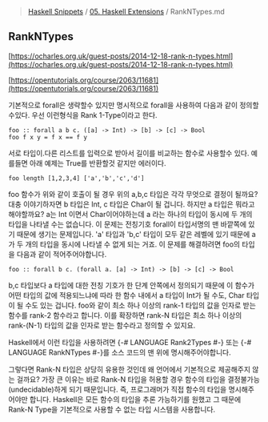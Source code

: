 > [Haskell Snippets](../README.md) / [05. Haskell Extensions](README.md) / RankNTypes.md
## RankNTypes
[https://ocharles.org.uk/guest-posts/2014-12-18-rank-n-types.html](https://ocharles.org.uk/guest-posts/2014-12-18-rank-n-types.html)

[https://opentutorials.org/course/2063/11681](https://opentutorials.org/course/2063/11681)

기본적으로 forall은 생략할수 있지만 명시적으로 forall을 사용하여 다음과 같이 정의할수있다. 우선 이런형식을 Rank 1-Type이라고 한다.
```
foo :: forall a b c. ([a] -> Int) -> [b] -> [c] -> Bool
foo f x y = f x == f y
```
서로 타입이.다른 리스트를 입력으로 받아서 길이를 비교하는 함수로 사용할수 있다. 예를들면 아래 예제는 True를 반환할것 같지만 에러이다.
```
foo length [1,2,3,4] ['a','b','c','d']
```
foo 함수가 위와 같이 호출이 될 경우 위의 a,b,c 타입은 각각 무엇으로 결정이 될까요? 대충 이야기하자면 b 타입은 Int, c 타입은 Char이 될 겁니다. 하지만 a 타입은 뭐라고 해야할까요? a는 Int 이면서 Char이어야하는데 a 라는 하나의 타입이 동시에 두 개의 타입을 나타낼 수는 없습니다. 이 문제는 전칭기호 forall이 타입서명의 맨 바깥쪽에 있기 때문에 생기는 문제입니다. 'a' 타입과 'b,c' 타입이 모두 같은 레벨에 있기 때문에 a가 두 개의 타입을 동시에 나타낼 수 없게 되는 거죠. 이 문제를 해결하려면 foo의 타입을 다음과 같이 적어주어야합니다.
```
foo :: forall b c. (forall a. [a] -> Int) -> [b] -> [c] -> Bool
```
b,c 타입보다 a 타입에 대한 전칭 기호가 한 단계 안쪽에서 정의되기 때문에 이 함수가 어떤 타입의 값에 적용되느냐에 따라 한 함수 내에서 a 타입이 Int가 될 수도, Char 타입이 될 수도 있는 겁니다. 
foo와 같이 최소 하나 이상의 rank-1 타입의 값을 인자로 받는 함수를 rank-2 함수라고 합니다. 이를 확장하면 rank-N 타입은 최소 하나 이상의 rank-(N-1) 타입의 값을 인자로 받는 함수라고 정의할 수 있지요.

Haskell에서 이런 타입을 사용하려면 {-# LANGUAGE Rank2Types #-} 또는 {-# LANGUAGE RankNTypes #-}를 소스 코드의 맨 위에 명시해주어야합니다.

 그렇다면 Rank-N 타입은 상당히 유용한 것인데 왜 언어에서 기본적으로 제공해주지 않는 걸까요? 가장 큰 이유는 바로 Rank-N 타입을 허용할 경우 함수의 타입을 결정불가능(undecidable)하게 되기 때문입니다. 즉, 프로그래머가 직접 함수의 타입을 명시해주어야만 합니다. Haskell은 모든 함수의 타입을 추론 가능하기를 원했고 그 때문에 Rank-N Type을 기본적으로 사용할 수 없는 타입 시스템을 사용합니다.